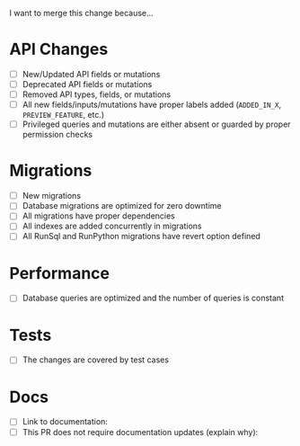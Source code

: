 I want to merge this change because...

<!-- Please mention all relevant issue numbers. -->

# API Changes

- [ ] New/Updated API fields or mutations
- [ ] Deprecated API fields or mutations
- [ ] Removed API types, fields, or mutations
- [ ] All new fields/inputs/mutations have proper labels added (`ADDED_IN_X`, `PREVIEW_FEATURE`, etc.)
- [ ] Privileged queries and mutations are either absent or guarded by proper permission checks

# Migrations

- [ ] New migrations
- [ ] Database migrations are optimized for zero downtime
- [ ] All migrations have proper dependencies
- [ ] All indexes are added concurrently in migrations
- [ ] All RunSql and RunPython migrations have revert option defined

# Performance

- [ ] Database queries are optimized and the number of queries is constant

# Tests

- [ ] The changes are covered by test cases

# Docs

<!-- Docs are stored in a separate repository: https://github.com/saleor/saleor-docs/. -->
<!-- Please provide a link to the PR that updates documentation for your changes. -->
<!-- If changes in docs are not required, please mention that in the description. -->

- [ ] Link to documentation:
- [ ] This PR does not require documentation updates (explain why):

